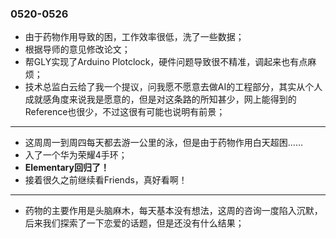 ### 0520-0526
- 由于药物作用导致的困，工作效率很低，洗了一些数据；
- 根据导师的意见修改论文；
- 帮GLY实现了Arduino Plotclock，硬件问题导致很不精准，调起来也有点麻烦；
- 技术总监白云给了我一个提议，问我愿不愿意去做AI的工程部分，其实从个人成就感角度来说我是愿意的，但是对这条路的所知甚少，网上能得到的Reference也很少，不过这很有可能也说明有前景；

---
- 这周周一到周四每天都去游一公里的泳，但是由于药物作用白天超困…… 
- 入了一个华为荣耀4手环；
- **Elementary回归了！**
- 接着很久之前继续看Friends，真好看啊！

---
- 药物的主要作用是头脑麻木，每天基本没有想法，这周的咨询一度陷入沉默，后来我们探索了一下恋爱的话题，但是还没有什么结果；
